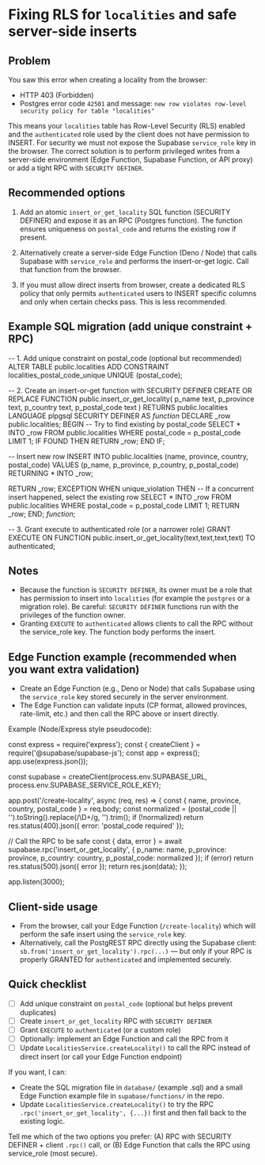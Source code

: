 # Fixing RLS for `localities` and safe server-side inserts

Problem
-------
You saw this error when creating a locality from the browser:

- HTTP 403 (Forbidden)
- Postgres error code `42501` and message: `new row violates row-level security policy for table "localities"`

This means your `localities` table has Row-Level Security (RLS) enabled and the `authenticated` role used by the client does not have permission to INSERT. For security we must not expose the Supabase `service_role` key in the browser. The correct solution is to perform privileged writes from a server-side environment (Edge Function, Supabase Function, or API proxy) or add a tight RPC with `SECURITY DEFINER`.

Recommended options
-------------------
1) Add an atomic `insert_or_get_locality` SQL function (SECURITY DEFINER) and expose it as an RPC (Postgres function). The function ensures uniqueness on `postal_code` and returns the existing row if present.

2) Alternatively create a server-side Edge Function (Deno / Node) that calls Supabase with `service_role` and performs the insert-or-get logic. Call that function from the browser.

3) If you must allow direct inserts from browser, create a dedicated RLS policy that only permits `authenticated` users to INSERT specific columns and only when certain checks pass. This is less recommended.

Example SQL migration (add unique constraint + RPC)
--------------------------------------------------
-- 1. Add unique constraint on postal_code (optional but recommended)
ALTER TABLE public.localities
  ADD CONSTRAINT localities_postal_code_unique UNIQUE (postal_code);

-- 2. Create an insert-or-get function with SECURITY DEFINER
CREATE OR REPLACE FUNCTION public.insert_or_get_locality(
  p_name text,
  p_province text,
  p_country text,
  p_postal_code text
)
RETURNS public.localities
LANGUAGE plpgsql
SECURITY DEFINER
AS $function$
DECLARE
  _row public.localities;
BEGIN
  -- Try to find existing by postal_code
  SELECT * INTO _row FROM public.localities WHERE postal_code = p_postal_code LIMIT 1;
  IF FOUND THEN
    RETURN _row;
  END IF;

  -- Insert new row
  INSERT INTO public.localities (name, province, country, postal_code)
  VALUES (p_name, p_province, p_country, p_postal_code)
  RETURNING * INTO _row;

  RETURN _row;
EXCEPTION WHEN unique_violation THEN
  -- If a concurrent insert happened, select the existing row
  SELECT * INTO _row FROM public.localities WHERE postal_code = p_postal_code LIMIT 1;
  RETURN _row;
END;
$function$;

-- 3. Grant execute to authenticated role (or a narrower role)
GRANT EXECUTE ON FUNCTION public.insert_or_get_locality(text,text,text,text) TO authenticated;

Notes
-----
- Because the function is `SECURITY DEFINER`, its owner must be a role that has permission to insert into `localities` (for example the `postgres` or a migration role). Be careful: `SECURITY DEFINER` functions run with the privileges of the function owner.
- Granting `EXECUTE` to `authenticated` allows clients to call the RPC without the service_role key. The function body performs the insert.

Edge Function example (recommended when you want extra validation)
------------------------------------------------------------------
- Create an Edge Function (e.g., Deno or Node) that calls Supabase using the `service_role` key stored securely in the server environment.
- The Edge Function can validate inputs (CP format, allowed provinces, rate-limit, etc.) and then call the RPC above or insert directly.

Example (Node/Express style pseudocode):

const express = require('express');
const { createClient } = require('@supabase/supabase-js');
const app = express();
app.use(express.json());

const supabase = createClient(process.env.SUPABASE_URL, process.env.SUPABASE_SERVICE_ROLE_KEY);

app.post('/create-locality', async (req, res) => {
  const { name, province, country, postal_code } = req.body;
  const normalized = (postal_code || '').toString().replace(/\D+/g, '').trim();
  if (!normalized) return res.status(400).json({ error: 'postal_code required' });

  // Call the RPC to be safe
  const { data, error } = await supabase.rpc('insert_or_get_locality', { p_name: name, p_province: province, p_country: country, p_postal_code: normalized });
  if (error) return res.status(500).json({ error });
  return res.json(data);
});

app.listen(3000);

Client-side usage
-----------------
- From the browser, call your Edge Function (`/create-locality`) which will perform the safe insert using the `service_role` key.
- Alternatively, call the PostgREST RPC directly using the Supabase client: `sb.from('insert_or_get_locality').rpc(...)` — but only if your RPC is properly GRANTED for `authenticated` and implemented securely.

Quick checklist
---------------
- [ ] Add unique constraint on `postal_code` (optional but helps prevent duplicates)
- [ ] Create `insert_or_get_locality` RPC with `SECURITY DEFINER`
- [ ] Grant `EXECUTE` to `authenticated` (or a custom role)
- [ ] Optionally: implement an Edge Function and call the RPC from it
- [ ] Update `LocalitiesService.createLocality()` to call the RPC instead of direct insert (or call your Edge Function endpoint)

If you want, I can:
- Create the SQL migration file in `database/` (example .sql) and a small Edge Function example file in `supabase/functions/` in the repo.
- Update `LocalitiesService.createLocality()` to try the RPC `.rpc('insert_or_get_locality', {...})` first and then fall back to the existing logic.

Tell me which of the two options you prefer: (A) RPC with SECURITY DEFINER + client `.rpc()` call, or (B) Edge Function that calls the RPC using service_role (most secure).
